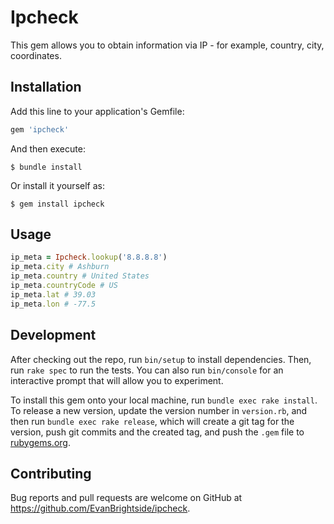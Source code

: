 # Ipcheck

This gem allows you to obtain information via IP - for example, country, city, coordinates.

## Installation

Add this line to your application's Gemfile:

```ruby
gem 'ipcheck'
```

And then execute:

    $ bundle install

Or install it yourself as:

    $ gem install ipcheck

## Usage

```ruby
ip_meta = Ipcheck.lookup('8.8.8.8')
ip_meta.city # Ashburn
ip_meta.country # United States
ip_meta.countryCode # US
ip_meta.lat # 39.03
ip_meta.lon # -77.5
```

## Development

After checking out the repo, run `bin/setup` to install dependencies. Then, run `rake spec` to run the tests. You can also run `bin/console` for an interactive prompt that will allow you to experiment.

To install this gem onto your local machine, run `bundle exec rake install`. To release a new version, update the version number in `version.rb`, and then run `bundle exec rake release`, which will create a git tag for the version, push git commits and the created tag, and push the `.gem` file to [rubygems.org](https://rubygems.org).

## Contributing

Bug reports and pull requests are welcome on GitHub at https://github.com/EvanBrightside/ipcheck.

